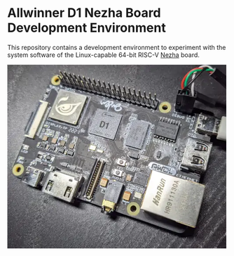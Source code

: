 # Allwinner D1 Nezha Board Development Environment

This repository contains a development environment to experiment with
the system software of the Linux-capable 64-bit RISC-V
[Nezha](https://liliputing.com/2021/05/nezha-is-a-99-single-board-pc-with-a-risc-v-processor.html)
board.

![Board](./doc/nezha.webp)

